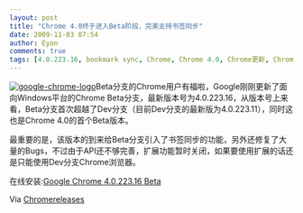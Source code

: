 ```yaml
---
layout: post
title: "Chrome 4.0终于进入Beta阶段，完美支持书签同步"
date: 2009-11-03 07:54
author: Eyon
comments: true
tags: [4.0.223.16, bookmark sync, Chrome, Chrome 4.0, Chrome更新, Chrome测试版]
---
```

<a href="http://img.chromi.org/2009/09/google-chrome-logo.png">![google-chrome-logo](http://img.chromi.org/2009/09/google-chrome-logo-150x150.png "google-chrome-logo")</a>Beta分支的Chrome用户有福啦，Google刚刚更新了面向Windows平台的Chrome Beta分支，最新版本号为4.0.223.16，从版本号上来看，Beta分支首次超越了Dev分支（目前Dev分支的最新版为4.0.223.11），同时这也是Chrome 4.0的首个Beta版本。

最重要的是，该版本的到来给Beta分支引入了书签同步的功能，另外还修复了大量的Bugs，不过由于API还不够完善，扩展功能暂时关闭，如果要使用扩展的话还是只能使用Dev分支Chrome浏览器。

在线安装:[Google Chrome 4.0.223.16 Beta](http://www.google.com/chrome/eula.html?extra=betachannel)

Via [Chromereleases](http://googlechromereleases.blogspot.com/2009/11/beta-channel-updated-to-40-with.html)
